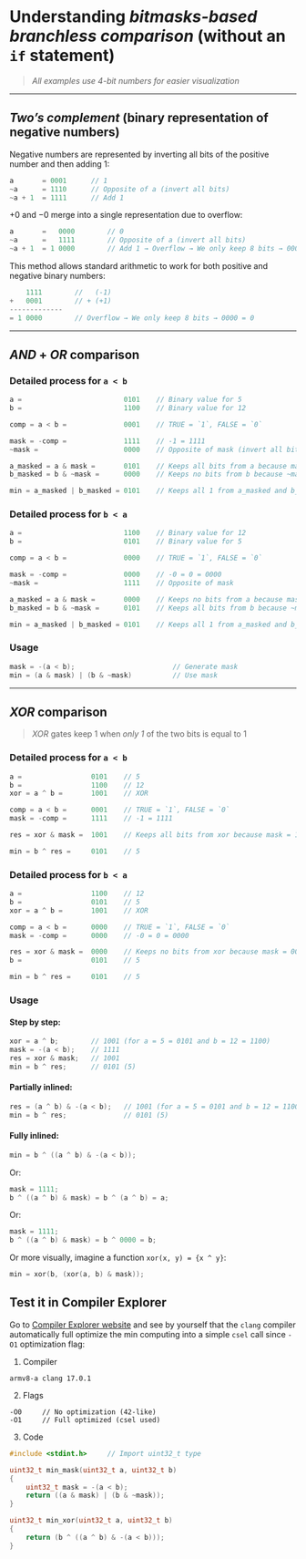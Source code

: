 # Understanding _bitmasks-based branchless comparison_ (without an `if` statement)

> _All examples use 4-bit numbers for easier visualization_

---

## _Two’s complement_ (binary representation of negative numbers)

Negative numbers are represented by inverting all bits of the positive number and then adding 1:
```c
a 		= 0001		// 1
~a 		= 1110		// Opposite of a (invert all bits)
~a + 1	= 1111		// Add 1
```

+0 and −0 merge into a single representation due to overflow:
```c
a 		=   0000		// 0
~a 		=   1111		// Opposite of a (invert all bits)
~a + 1	= 1 0000		// Add 1 → Overflow → We only keep 8 bits → 0000
```

This method allows standard arithmetic to work for both positive and negative binary numbers:
```c
	1111		//   (-1)
+   0001		// + (+1)
-------------
= 1 0000		// Overflow → We only keep 8 bits → 0000 = 0
```

---

## _AND_ + _OR_ comparison

### Detailed process for `a < b`

``` c
a =							0101	// Binary value for 5
b =							1100	// Binary value for 12

comp = a < b =				0001 	// TRUE = `1`, FALSE = `0`

mask = -comp =				1111	// -1 = 1111
~mask =						0000	// Opposite of mask (invert all bits)

a_masked = a & mask =		0101	// Keeps all bits from a because mask = 1111
b_masked = b & ~mask =		0000	// Keeps no bits from b because ~mask = 0000

min = a_masked | b_masked =	0101	// Keeps all 1 from a_masked and b_masked => min = 5 = a
```

### Detailed process for `b < a`

``` c
a =							1100	// Binary value for 12
b =							0101	// Binary value for 5

comp = a < b =				0000 	// TRUE = `1`, FALSE = `0`

mask = -comp =				0000	// -0 = 0 = 0000
~mask =						1111	// Opposite of mask

a_masked = a & mask = 		0000	// Keeps no bits from a because mask = 0000
b_masked = b & ~mask =		0101	// Keeps all bits from b because ~mask = 1111

min = a_masked | b_masked =	0101	// Keeps all 1 from a_masked and b_masked => min = 5 = b
```

### Usage

```c
mask = -(a < b);						// Generate mask
min = (a & mask) | (b & ~mask)			// Use mask
```

---

## _XOR_ comparison

> _XOR_ gates keep 1 when _only 1_ of the two bits is equal to 1

### Detailed process for `a < b`

```c
a =					0101	// 5
b =					1100	// 12
xor = a ^ b =		1001	// XOR

comp = a < b =		0001	// TRUE = `1`, FALSE = `0`
mask = -comp =		1111	// -1 = 1111

res = xor & mask =	1001	// Keeps all bits from xor because mask = 1111

min = b ^ res =		0101	// 5
```

### Detailed process for `b < a`

```c
a =					1100	// 12
b =					0101	// 5
xor = a ^ b =		1001	// XOR

comp = a < b =		0000	// TRUE = `1`, FALSE = `0`
mask = -comp =		0000	// -0 = 0 = 0000

res = xor & mask =	0000	// Keeps no bits from xor because mask = 0000
b =					0101	// 5

min = b ^ res =		0101	// 5
```

### Usage

#### Step by step:

```c
xor = a ^ b;		// 1001 (for a = 5 = 0101 and b = 12 = 1100)
mask = -(a < b);	// 1111
res = xor & mask;	// 1001
min = b ^ res;		// 0101 (5)
```

#### Partially inlined:

```c
res = (a ^ b) & -(a < b);	// 1001 (for a = 5 = 0101 and b = 12 = 1100)
min = b ^ res;				// 0101 (5)
```

#### Fully inlined:

```c
min = b ^ ((a ^ b) & -(a < b));
```

Or:
```c
mask = 1111;
b ^ ((a ^ b) & mask) = b ^ (a ^ b) = a;
```

Or:
```c
mask = 1111;
b ^ ((a ^ b) & mask) = b ^ 0000 = b;
```

Or more visually, imagine a function `xor(x, y) = {x ^ y}`:
```c
min = xor(b, (xor(a, b) & mask));
```

## Test it in Compiler Explorer

Go to [Compiler Explorer website](https://godbolt.org/) and see by yourself that the `clang` compiler automatically full optimize the min computing into a simple `csel` call since `-O1` optimization flag:

1. Compiler
```
armv8-a clang 17.0.1
```

2. Flags
```
-O0		// No optimization (42-like)
-O1		// Full optimized (csel used)
```

3. Code
```c
#include <stdint.h>		// Import uint32_t type

uint32_t min_mask(uint32_t a, uint32_t b)
{
    uint32_t mask = -(a < b);
    return ((a & mask) | (b & ~mask));
}

uint32_t min_xor(uint32_t a, uint32_t b)
{
    return (b ^ ((a ^ b) & -(a < b)));
}
```